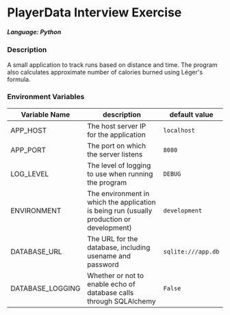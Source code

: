# PlayerData Interview Exercise

##### Language: Python

### Description

A small application to track runs based on distance and time.
The program also calculates approximate number of calories burned using Léger's formula.

### Environment Variables

|Variable Name | description | default value |
|---|---|---|
|APP_HOST| The host server IP for the application | `localhost` |
|APP_PORT| The port on which the server listens |`8080`|
|LOG_LEVEL| The level of logging to use when running the program | `DEBUG` |
|ENVIRONMENT| The environment in which the application is being run (usually production or development) | `development` |
|DATABASE_URL| The URL for the database, including usename and password | `sqlite:///app.db` |
|DATABASE_LOGGING| Whether or not to enable echo of database calls through SQLAlchemy | `False` |
